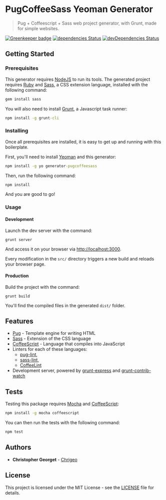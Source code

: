 # PugCoffeeSass Yeoman Generator

> Pug + Coffeescript + Sass web project generator, with Grunt, made for simple websites.

[![Greenkeeper badge](https://badges.greenkeeper.io/Chrigeo/chrigeo-simple-boilerplate.svg)](https://greenkeeper.io/)
[![dependencies Status](https://david-dm.org/Chrigeo/chrigeo-simple-boilerplate/status.svg)](https://david-dm.org/Chrigeo/chrigeo-simple-boilerplate)
[![devDependencies Status](https://david-dm.org/Chrigeo/chrigeo-simple-boilerplate/dev-status.svg)](https://david-dm.org/Chrigeo/chrigeo-simple-boilerplate?type=dev)

## Getting Started

### Prerequisites

This generator requires [NodeJS](https://nodejs.org) to run its tools. The generated project requires [Ruby](https://www.ruby-lang.org) and [Sass](http://sass-lang.com), a CSS extension language, installed with the following command:

```cmd
gem install sass
```

You will also need to install [Grunt](https://gruntjs.com), a Javascript task runner:

```cmd
npm install -g grunt-cli
```

### Installing

Once all prerequisites are installed, it is easy to get up and running with this boilerplate.

First, you'll need to install [Yeoman](http://yeoman.io) and this generator:

```cmd
npm install -g yo generator-pugcoffeesass
```

Then, run the following command:
```cmd
npm install
```

And you are good to go!

### Usage

#### Development

Launch the dev server with the command:

```cmd
grunt server
```

And access it on your browser via [http://localhost:3000](http://localhost:3000).

Every modification in the `src/` directory triggers a new build and reloads your browser page.

#### Production

Build the project with the command:

```
grunt build
```

You'll find the compiled files in the generated `dist/` folder.

## Features

* [Pug](https://pugjs.org) - Template engine for writing HTML
* [Sass](http://sass-lang.com) - Extension of the CSS language
* [CoffeeScript](http://coffeescript.org) - Language that compiles into JavaScript
* Linters for each of these languages:
  * [pug-lint](https://www.npmjs.com/package/pug-lint),
  * [sass-lint](https://www.npmjs.com/package/sass-lint),
  * [CoffeeLint](http://www.coffeelint.org)
* Development server, powered by [grunt-express](https://www.npmjs.com/package/grunt-express) and [grunt-contrib-watch](https://www.npmjs.com/package/grunt-contrib-watch)

## Tests

Testing this package requires [Mocha](http://mochajs.org) and [CoffeeScript](http://coffeescript.org):

```cmd
npm install -g mocha coffeescript
```

You can then run the tests with the following command:

```cmd
npm test
```

## Authors

* **Christopher Georget** - [Chrigeo](https://github.com/Chrigeo)

## License

This project is licensed under the MIT License - see the [LICENSE](LICENSE) file for details.
